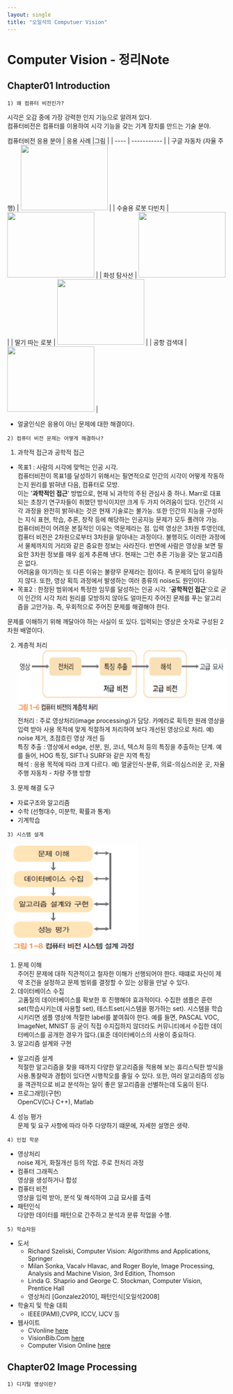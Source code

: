 ```yaml
---
layout: single
title: "오일석의 Computuer Vision"
---
```


# Computer Vision - 정리Note

<h2>Chapter01 Introduction</h2>

```
1) 왜 컴퓨터 비전인가?
```

시각은 오감 중에 가장 강력한 인지 기능으로 알려져 있다. <br>
컴퓨터비전은 컴퓨터를 이용하여 시각 기능을 갖는 기계 장치를 만드는 기술 분야.

컴퓨터비전 응용 분야
| 응용 사례 |그림 |
| ---- | ----------- |
| 구글 자동차 (자율 주행) | <img src="/image/Chapter01/구글자동차.jpg" width="200" height="150"> |
| 수술용 로봇 다빈치 | <img src="/image/Chapter01/로봇다빈치.jpg" width="200" height="150"> |
| 화성 탐사선 | <img src="/image/Chapter01/화성탐사선.jpg" width="200" height="150"> |
| 딸기 따는 로봇 | <img src="/image/Chapter01/딸기따는로봇.jpg" width="200" height="150"> |
| 공항 검색대 | <img src="/image/Chapter01/공항검색대.jpg" width="200" height="150"> |

- 얼굴인식은 응용이 아닌 문제에 대한 해결이다.

```
2) 컴퓨터 비전 문제는 어떻게 해결하나?
```

1. 과학적 접근과 공학적 접근

- 목표1 : 사람의 시각에 맞먹는 인공 시각.<br>
  컴퓨터비전이 목표1를 달성하기 위해서는 필연적으로 인간의 시각이 어떻게 작동하는지 원리를 밝혀낸 다음, 컴퓨터로 모방. <br>
  이는 '**과학적인 접근**' 방법으로, 현재 뇌 과학의 주된 관심사 중 하나.
  Marr로 대표되는 초창기 연구자들이 취했던 방식이지만 크게 두 가지 어려움이 있다. 인간의 시각 과정을 완전히 밝혀내는 것은 현재 기술로는 불가능. 또한 인간의 지능을 구성하는 지식 표현, 학습, 추론, 창작 등에 해당하는 인공지능 문제가 모두 풀려야 가능. <br>
  컴퓨터비전이 어려운 본질적인 이유는 역문제라는 점. 입력 영상은 3차원 투영인데, 컴퓨터 비전은 2차원으로부터 3차원을 알아내는 과정이다. 불행히도 이러한 과정에서 물체까지의 거리와 같은 중요한 정보는 사라진다. 반면에 사람은 영상을 보면 필요한 3차원 정보를 매우 쉽게 추론해 낸다. 현재는 그런 추론 기능을 갖는 알고리즘은 없다.<br>
  어려움을 야기하는 또 다른 이유는 불량무 문제라는 점이다. 즉 문제의 답이 유일하지 않다. 또한, 영상 획득 과정에서 발생하는 여러 종류의 noise도 원인이다.
- 목표2 : 한정된 범위에서 특정한 임무를 달성하는 인공 시각.
  '**공학적인 접근**'으로 굳이 인간의 시각 처리 원리를 모방하지 않아도 얼마든지 주어진 문제를 푸는 알고리즘을 고안가능. 즉, 우회적으로 주어진 문제를 해결해야 한다.

문제를 이해하기 위해 깨달아야 하는 사실이 또 있다. 입력되는 영상은 숫자로 구성된 2차원 배열이다.

2. 계층적 처리 <br>
   <img src="./image/Chapter01/계층적 처리.png" width="500" height="150"> <br>
   전처리 : 주로 영상처리(image processing)가 담당. 카메라로 획득한 원래 영상을 입력 받아 사용 목적에 맞게 적절하게 처리하여 보다 개선된 영상으로 처리. 예) noise 제거, 초점흐린 영상 개선 등 <br>
   특징 추출 : 영상에서 edge, 선분, 원, 코너, 텍스처 등의 특징을 추출하는 단계. 예를 들어, HOG 특징, SIFT나 SURF와 같은 지역 특징 <br>
   해석 : 응용 목적에 따라 크게 다르다. 예) 얼굴인식-분류, 의료-의심스러운 곳, 자율 주행 자동차 - 차량 주행 방향

3. 문제 해결 도구

- 자료구조와 알고리즘
- 수학 (선형대수, 미분학, 확률과 통계)
- 기계학습

```
3) 시스템 설계
```

<img src="./image/Chapter01/시스템설계.png" width="300" height="250"> <br>

1. 문제 이해 <br>
   주어진 문제에 대하 직관적이고 철자한 이해가 선행되어야 한다. 때떄로 자신이 제약 조건을 설정하고 문제 범위를 결정할 수 있는 상황을 만날 수 있다.
2. 데이터베이스 수집 <br>
   고품질의 데이터베이스를 확보한 후 진행해야 효과적이다. 수집한 샘플은 훈련set(학습시키는데 사용할 set), 테스트set(시스템을 평가하는 set). 시스템을 학습시키리면 샘플 영상에 적절한 label를 붙여줘야 한다.
   예를 들면, PASCAL VOC, ImageNet, MNIST 등 굳이 직접 수지집하지 않더라도 커뮤니티에서 수집한 데이터베이스를 공개한 경우가 많다.(표준 데이터베이스의 사용이 중요하다.
3. 알고리즘 설계와 구현

- 알고리즘 설계 <br>
  적절한 알고리즘을 찾을 때까지 다양한 알고리즘을 적용해 보는 휴리스틱한 방식을 사용.통찰략과 경험이 있다면 시행착오를 줄일 수 있다. 또한, 여러 알고리즘의 성능을 객관적으로 비교 분석하는 일이 좋은 알고리즘을 선별하는데 도움이 된다.
- 프로그래밍(구현) <br>
  OpenCV(C나 C++), Matlab

4. 성능 평가 <br>
   문제 및 요구 사항에 따라 아주 다양하기 떄문에, 자세한 설명은 생략.

```
4) 인접 학문
```

- 영상처리 <br>
  noise 제거, 화질개선 등의 작업. 주로 전처리 과정
- 컴퓨터 그래픽스 <br>
  영상을 생성하거나 합성
- 컴퓨터 비전<br>
  영상을 입력 받아, 분석 및 해석하여 고급 묘사를 출력
- 패턴인식 <br>
  다양한 데이터를 패턴으로 간주하고 분석과 분류 작업을 수행.

```
5) 학습자원
```

- 도서 <br>
  - Richard Szeliski, Computer Vision: Algorithms and Applications, Springer
  - Milan Sonka, Vacalv Hlavac, and Roger Boyle, Image Processing, Analysis and Machine Vision, 3rd Edition, Thomson
  - Linda G. Shaprio and George C. Stockman, Computer Vision, Prentice Hall
  - 영상처리 [Gonzalez2010], 패턴인식[오일석2008]
- 학술지 및 학술 대회
  - IEEE(PAMI),CVPR, ICCV, IJCV 등
- 웹사이트
  - CVonline [here](http://homepages.inf.ed.ac.uk/rbf/CVonline)
  - VisionBib.Com [here](http://www.visionbib.com/bibliography/contents.html)
  - Computer Vision Online [here](http://www.computervisiononline.com)

<h2>Chapter02 Image Processing</h2>

```
1) 디지털 영상이란?
```
